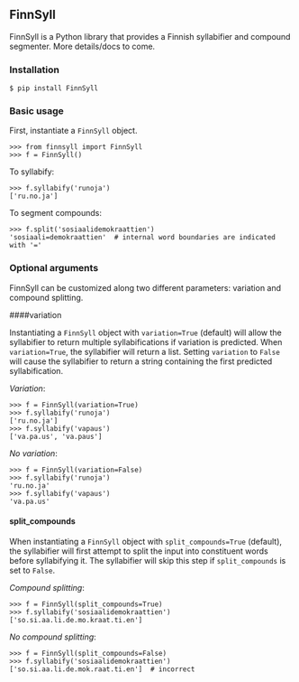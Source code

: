 ## FinnSyll

FinnSyll is a Python library that provides a Finnish syllabifier and compound segmenter. 
More details/docs to come.

### Installation

```$ pip install FinnSyll```

### Basic usage

First, instantiate a ```FinnSyll``` object.

```
>>> from finnsyll import FinnSyll
>>> f = FinnSyll()
```

To syllabify:
```
>>> f.syllabify('runoja')
['ru.no.ja']
```

To segment compounds:
```
>>> f.split('sosiaalidemokraattien')
'sosiaali=demokraattien'  # internal word boundaries are indicated with '='
```

### Optional arguments

FinnSyll can be customized along two different parameters: variation and compound splitting.  

####variation

Instantiating a ```FinnSyll``` object with ```variation=True``` (default) will allow the syllabifier to return multiple syllabifications if variation is predicted. When ```variation=True```, the syllabifier will return a list. Setting ```variation``` to ```False``` will cause the syllabifier to return a string containing the first predicted syllabification. 

*Variation*:
```
>>> f = FinnSyll(variation=True) 
>>> f.syllabify('runoja')
['ru.no.ja']
>>> f.syllabify('vapaus')
['va.pa.us', 'va.paus']
```

*No variation*:
```
>>> f = FinnSyll(variation=False)
>>> f.syllabify('runoja')
'ru.no.ja'
>>> f.syllabify('vapaus')
'va.pa.us'
```

#### split_compounds

When instantiating a ```FinnSyll``` object with ```split_compounds=True``` (default), the syllabifier will first attempt to split the input into constituent words before syllabifying it. The syllabifier will skip this step if ```split_compounds``` is set to ```False```.

*Compound splitting*:
```
>>> f = FinnSyll(split_compounds=True) 
>>> f.syllabify('sosiaalidemokraattien')
['so.si.aa.li.de.mo.kraat.ti.en']
```

*No compound splitting*:
```
>>> f = FinnSyll(split_compounds=False) 
>>> f.syllabify('sosiaalidemokraattien')
['so.si.aa.li.de.mok.raat.ti.en']  # incorrect
```
  

